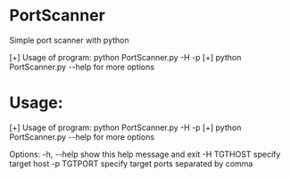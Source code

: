 # PortScanner
Simple port scanner with python

[+] Usage of program: python PortScanner.py -H <host> -p <ports>
[+] python PortScanner.py --help for more options

# Usage:

[+] Usage of program: python PortScanner.py -H <host> -p <ports>
[+] python PortScanner.py --help for more options

Options:
  -h, --help  show this help message and exit
  -H TGTHOST  specify target host
  -p TGTPORT  specify target ports separated by comma
